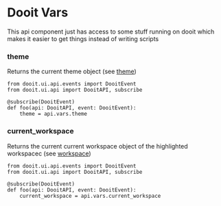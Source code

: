 # Dooit Vars

This api component just has access to some stuff running on dooit which makes it easier to get things instead of writing scripts

### theme

Returns the current theme object (see [theme](../configuration/theme.md))

```py{6}
from dooit.ui.api.events import DooitEvent
from dooit.ui.api import DooitAPI, subscribe

@subscribe(DooitEvent)
def foo(api: DooitAPI, event: DooitEvent):
    theme = api.vars.theme
```

### current_workspace

Returns the current current workspace object of the highlighted workspacec (see [workspace](../backend/workspace.md))

```py{6}
from dooit.ui.api.events import DooitEvent
from dooit.ui.api import DooitAPI, subscribe

@subscribe(DooitEvent)
def foo(api: DooitAPI, event: DooitEvent):
    current_workspace = api.vars.current_workspace
```
